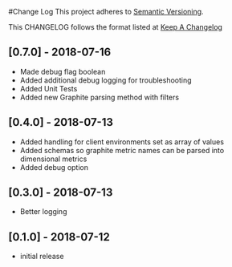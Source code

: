 #Change Log
This project adheres to [Semantic Versioning](http://semver.org/).

This CHANGELOG follows the format listed at [Keep A Changelog](http://keepachangelog.com/)

## [0.7.0] - 2018-07-16
- Made debug flag boolean
- Added additional debug logging for troubleshooting
- Added Unit Tests
- Added new Graphite parsing method with filters

## [0.4.0] - 2018-07-13
- Added handling for client environments set as array of values
- Added schemas so graphite metric names can be parsed into dimensional metrics
- Added debug option

## [0.3.0] - 2018-07-13
- Better logging

## [0.1.0] - 2018-07-12
- initial release
